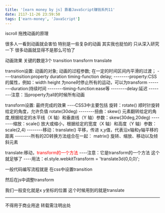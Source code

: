 ```yaml
---
title: '[earn money by js] 靠着JavaScript赚钱系列11'
date: 2117-11-26 23:59:50
tags: ['earn-money', 'JavaScript']
---
```

iscroll 拖拽动画的原理

很多人一看到动画就会害怕 特别是一些复杂的动画
其实我也挺怕的
只从深入研究一下 很多动画就显得不是那么可怕了

动画效果 关键的数是3个 transition transform translate

transition设置: 动画的对象; 动画的过程参数; 在一定的时间区间内平滑的过渡；
----transition:property duration timing-function delay;
--------property:CSS的属性，例如：width height 为none时停止所有的运动，可以为transform
--------duration:持续时间
--------timing-function:ease等
--------delay:延迟
--------注意：当property为all的时候所有动画

transform设置: 最终完成的效果
----CSS3中主要包括 旋转：rotate() 顺时针旋转给定的角度，允许负值 rotate(30deg)
--------扭曲：skew() 元素翻转给定的角度,根据给定的水平线（X 轴）和垂直线（Y 轴）参数：skew(30deg,20deg)
--------缩放：scale() 放大或缩小，根据给定的宽度（X 轴）和高度（Y 轴）参数： scale(2,4)
--------移动：translate() 平移，传进 x,y值，代表沿x轴和y轴平移的距离
--------所有的2D转换方法组合在一起： matrix()  旋转、缩放、移动以及倾斜元素
 
translate:移动，<font color="red">transform的一个方法</font>
----注意：它是transform的一个方法 这个就足够了
----用法：el.style.webkitTransform = 'translate3d(0,0,0)';


一般代码编写流程就是
在css中设置transition

然后在js中调整transform

我们一般变化就是x y坐标的位置 这个时候用到的就是translate

----------------
不得用于商业用途 转载需注明出处

